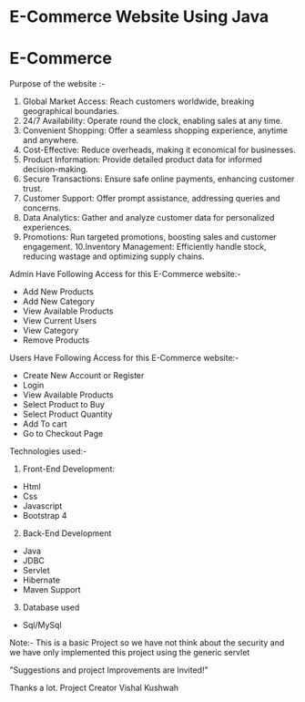 # E-Commerce Website Using Java 
# E-Commerce
Purpose of the website :- 
1. Global Market Access: Reach customers worldwide, breaking geographical boundaries.
2. 24/7 Availability: Operate round the clock, enabling sales at any time.
3. Convenient Shopping: Offer a seamless shopping experience, anytime and anywhere.
4. Cost-Effective: Reduce overheads, making it economical for businesses.
5. Product Information: Provide detailed product data for informed decision-making.
6. Secure Transactions: Ensure safe online payments, enhancing customer trust.
7. Customer Support: Offer prompt assistance, addressing queries and concerns.
8. Data Analytics: Gather and analyze customer data for personalized experiences.
9. Promotions: Run targeted promotions, boosting sales and customer engagement.
10.Inventory Management: Efficiently handle stock, reducing wastage and optimizing supply chains.

Admin Have Following Access for this E-Commerce website:-
- Add New Products
- Add New Category
- View Available Products
- View Current Users
- View Category
- Remove Products

Users Have Following Access for this E-Commerce website:-
- Create New Account or Register
- Login
- View Available Products
- Select Product to Buy
- Select Product Quantity
- Add To cart
- Go to Checkout Page

 Technologies used:-
1. Front-End Development:
- Html
- Css
- Javascript
- Bootstrap 4

2. Back-End Development
- Java
- JDBC
- Servlet
- Hibernate
- Maven Support

3. Database used
- Sql/MySql


Note:- This is a basic Project so we have not think about the security and we have only implemented this project using the generic servlet

 "Suggestions and project Improvements are Invited!"

Thanks a lot.
                                                                                                          Project Creator
                                                                                                          Vishal Kushwah
                                                                                                         
